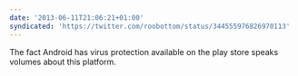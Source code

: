 ```yaml
---
date: '2013-06-11T21:06:21+01:00'
syndicated: 'https://twitter.com/roobottom/status/344555976826970113'
---
```

The fact Android has virus protection available on the play store speaks volumes about this platform.
